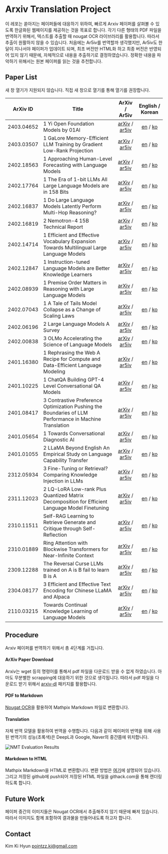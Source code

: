 # Arxiv Translation Project

이 레포는 쏟아지는 페이퍼들에 대응하기 위하여, 빠르게 Arxiv 페이퍼를 살펴볼 수 있도록 한글화된 웹페이지를 제공하는 것을 목표로 합니다.
각기 다른 형태의 PDF 파일을 번역하기 위해서, 텍스트를 추출할 때 nougat OCR 라이브러리를 활용합니다.
따라서 추출이 원활하지 않을 수 있습니다.
처음에는 Ar5iv를 번역할까 생각했지만, Ar5iv도 한달이 지나서야 페이퍼가 업데이트 되며, 최초 버전만 HTML화 하고 최종 버전은 반영되어 있지 않기 때문에, 자체적으로 내용을 추출하기로 결정하였습니다.
정확한 내용을 파악하기 위해서는 원본 페이퍼를 읽는 것을 추천합니다.

## Paper List

새 창 열기가 지원되지 않습니다. 직접 새 창으로 열기를 통해 열기를 권장합니다.

| ArXiv ID | Title | ArXiv / Ar5iv | English / Korean |
|:--------:|-------|:-------------:|:----------------:|
| 2403.04652 | 1 Yi Open Foundation Models by 01AI | [arXiv](https://arxiv.org/abs/2403.04652) / [ar5iv](https://ar5iv.org/abs/2403.04652) | [en](https://raw.githack.com/kh-kim/arxiv-translator/master/papers/2403.04652/paper.en.html) / [ko](https://raw.githack.com/kh-kim/arxiv-translator/master/papers/2403.04652/paper.ko.html) |
| 2403.03507 | 1 GaLore Memory-Efficient LLM Training by Gradient Low-Rank Projection | [arXiv](https://arxiv.org/abs/2403.03507) / [ar5iv](https://ar5iv.org/abs/2403.03507) | [en](https://raw.githack.com/kh-kim/arxiv-translator/master/papers/2403.03507/paper.en.html) / [ko](https://raw.githack.com/kh-kim/arxiv-translator/master/papers/2403.03507/paper.ko.html) |
| 2402.18563 | 1 Approaching Human-Level Forecasting with Language Models | [arXiv](https://arxiv.org/abs/2402.18563) / [ar5iv](https://ar5iv.org/abs/2402.18563) | [en](https://raw.githack.com/kh-kim/arxiv-translator/master/papers/2402.18563/paper.en.html) / [ko](https://raw.githack.com/kh-kim/arxiv-translator/master/papers/2402.18563/paper.ko.html) |
| 2402.17764 | 1 The Era of 1-bit LLMs All Large Language Models are in 158 Bits | [arXiv](https://arxiv.org/abs/2402.17764) / [ar5iv](https://ar5iv.org/abs/2402.17764) | [en](https://raw.githack.com/kh-kim/arxiv-translator/master/papers/2402.17764/paper.en.html) / [ko](https://raw.githack.com/kh-kim/arxiv-translator/master/papers/2402.17764/paper.ko.html) |
| 2402.16837 | 1 Do Large Language Models Latently Perform Multi-Hop Reasoning? | [arXiv](https://arxiv.org/abs/2402.16837) / [ar5iv](https://ar5iv.org/abs/2402.16837) | [en](https://raw.githack.com/kh-kim/arxiv-translator/master/papers/2402.16837/paper.en.html) / [ko](https://raw.githack.com/kh-kim/arxiv-translator/master/papers/2402.16837/paper.ko.html) |
| 2402.16819 | 2 Nemotron-4 15B Technical Report | [arXiv](https://arxiv.org/abs/2402.16819) / [ar5iv](https://ar5iv.org/abs/2402.16819) | [en](https://raw.githack.com/kh-kim/arxiv-translator/master/papers/2402.16819/paper.en.html) / [ko](https://raw.githack.com/kh-kim/arxiv-translator/master/papers/2402.16819/paper.ko.html) |
| 2402.14714 | 1 Efficient and Effective Vocabulary Expansion Towards Multilingual Large Language Models | [arXiv](https://arxiv.org/abs/2402.14714) / [ar5iv](https://ar5iv.org/abs/2402.14714) | [en](https://raw.githack.com/kh-kim/arxiv-translator/master/papers/2402.14714/paper.en.html) / [ko](https://raw.githack.com/kh-kim/arxiv-translator/master/papers/2402.14714/paper.ko.html) |
| 2402.12847 | 1 Instruction-tuned Language Models are Better Knowledge Learners | [arXiv](https://arxiv.org/abs/2402.12847) / [ar5iv](https://ar5iv.org/abs/2402.12847) | [en](https://raw.githack.com/kh-kim/arxiv-translator/master/papers/2402.12847/paper.en.html) / [ko](https://raw.githack.com/kh-kim/arxiv-translator/master/papers/2402.12847/paper.ko.html) |
| 2402.08939 | 1 Premise Order Matters in Reasoning with Large Language Models | [arXiv](https://arxiv.org/abs/2402.08939) / [ar5iv](https://ar5iv.org/abs/2402.08939) | [en](https://raw.githack.com/kh-kim/arxiv-translator/master/papers/2402.08939/paper.en.html) / [ko](https://raw.githack.com/kh-kim/arxiv-translator/master/papers/2402.08939/paper.ko.html) |
| 2402.07043 | 1 A Tale of Tails Model Collapse as a Change of Scaling Laws | [arXiv](https://arxiv.org/abs/2402.07043) / [ar5iv](https://ar5iv.org/abs/2402.07043) | [en](https://raw.githack.com/kh-kim/arxiv-translator/master/papers/2402.07043/paper.en.html) / [ko](https://raw.githack.com/kh-kim/arxiv-translator/master/papers/2402.07043/paper.ko.html) |
| 2402.06196 | 2 Large Language Models A Survey | [arXiv](https://arxiv.org/abs/2402.06196) / [ar5iv](https://ar5iv.org/abs/2402.06196) | [en](https://raw.githack.com/kh-kim/arxiv-translator/master/papers/2402.06196/paper.en.html) / [ko](https://raw.githack.com/kh-kim/arxiv-translator/master/papers/2402.06196/paper.ko.html) |
| 2402.00838 | 3 OLMo Accelerating the Science of Language Models | [arXiv](https://arxiv.org/abs/2402.00838) / [ar5iv](https://ar5iv.org/abs/2402.00838) | [en](https://raw.githack.com/kh-kim/arxiv-translator/master/papers/2402.00838/paper.en.html) / [ko](https://raw.githack.com/kh-kim/arxiv-translator/master/papers/2402.00838/paper.ko.html) |
| 2401.16380 | 1 Rephrasing the Web A Recipe for Compute and Data-Efficient Language Modeling | [arXiv](https://arxiv.org/abs/2401.16380) / [ar5iv](https://ar5iv.org/abs/2401.16380) | [en](https://raw.githack.com/kh-kim/arxiv-translator/master/papers/2401.16380/paper.en.html) / [ko](https://raw.githack.com/kh-kim/arxiv-translator/master/papers/2401.16380/paper.ko.html) |
| 2401.10225 | 1 ChatQA Building GPT-4 Level Conversational QA Models | [arXiv](https://arxiv.org/abs/2401.10225) / [ar5iv](https://ar5iv.org/abs/2401.10225) | [en](https://raw.githack.com/kh-kim/arxiv-translator/master/papers/2401.10225/paper.en.html) / [ko](https://raw.githack.com/kh-kim/arxiv-translator/master/papers/2401.10225/paper.ko.html) |
| 2401.08417 | 3 Contrastive Preference Optimization Pushing the Boundaries of LLM Performance in Machine Translation | [arXiv](https://arxiv.org/abs/2401.08417) / [ar5iv](https://ar5iv.org/abs/2401.08417) | [en](https://raw.githack.com/kh-kim/arxiv-translator/master/papers/2401.08417/paper.en.html) / [ko](https://raw.githack.com/kh-kim/arxiv-translator/master/papers/2401.08417/paper.ko.html) |
| 2401.05654 | 1 Towards Conversational Diagnostic AI | [arXiv](https://arxiv.org/abs/2401.05654) / [ar5iv](https://ar5iv.org/abs/2401.05654) | [en](https://raw.githack.com/kh-kim/arxiv-translator/master/papers/2401.05654/paper.en.html) / [ko](https://raw.githack.com/kh-kim/arxiv-translator/master/papers/2401.05654/paper.ko.html) |
| 2401.01055 | 2 LLaMA Beyond English An Empirical Study on Language Capability Transfer | [arXiv](https://arxiv.org/abs/2401.01055) / [ar5iv](https://ar5iv.org/abs/2401.01055) | [en](https://raw.githack.com/kh-kim/arxiv-translator/master/papers/2401.01055/paper.en.html) / [ko](https://raw.githack.com/kh-kim/arxiv-translator/master/papers/2401.01055/paper.ko.html) |
| 2312.05934 | 3 Fine-Tuning or Retrieval? Comparing Knowledge Injection in LLMs | [arXiv](https://arxiv.org/abs/2312.05934) / [ar5iv](https://ar5iv.org/abs/2312.05934) | [en](https://raw.githack.com/kh-kim/arxiv-translator/master/papers/2312.05934/paper.en.html) / [ko](https://raw.githack.com/kh-kim/arxiv-translator/master/papers/2312.05934/paper.ko.html) |
| 2311.12023 | 2 LQ-LoRA Low-rank Plus Quantized Matrix Decomposition for Efficient Language Model Finetuning | [arXiv](https://arxiv.org/abs/2311.12023) / [ar5iv](https://ar5iv.org/abs/2311.12023) | [en](https://raw.githack.com/kh-kim/arxiv-translator/master/papers/2311.12023/paper.en.html) / [ko](https://raw.githack.com/kh-kim/arxiv-translator/master/papers/2311.12023/paper.ko.html) |
| 2310.11511 | Self-RAG Learning to Retrieve Generate and Critique through Self-Reflection | [arXiv](https://arxiv.org/abs/2310.11511) / [ar5iv](https://ar5iv.org/abs/2310.11511) | [en](https://raw.githack.com/kh-kim/arxiv-translator/master/papers/2310.11511/paper.en.html) / [ko](https://raw.githack.com/kh-kim/arxiv-translator/master/papers/2310.11511/paper.ko.html) |
| 2310.01889 | Ring Attention with Blockwise Transformers for Near-Infinite Context | [arXiv](https://arxiv.org/abs/2310.01889) / [ar5iv](https://ar5iv.org/abs/2310.01889) | [en](https://raw.githack.com/kh-kim/arxiv-translator/master/papers/2310.01889/paper.en.html) / [ko](https://raw.githack.com/kh-kim/arxiv-translator/master/papers/2310.01889/paper.ko.html) |
| 2309.12288 | The Reversal Curse LLMs trained on A is B fail to learn B is A | [arXiv](https://arxiv.org/abs/2309.12288) / [ar5iv](https://ar5iv.org/abs/2309.12288) | [en](https://raw.githack.com/kh-kim/arxiv-translator/master/papers/2309.12288/paper.en.html) / [ko](https://raw.githack.com/kh-kim/arxiv-translator/master/papers/2309.12288/paper.ko.html) |
| 2304.08177 | 3 Efficient and Effective Text Encoding for Chinese LLaMA and Alpaca | [arXiv](https://arxiv.org/abs/2304.08177) / [ar5iv](https://ar5iv.org/abs/2304.08177) | [en](https://raw.githack.com/kh-kim/arxiv-translator/master/papers/2304.08177/paper.en.html) / [ko](https://raw.githack.com/kh-kim/arxiv-translator/master/papers/2304.08177/paper.ko.html) |
| 2110.03215 | Towards Continual Knowledge Learning of Language Models | [arXiv](https://arxiv.org/abs/2110.03215) / [ar5iv](https://ar5iv.org/abs/2110.03215) | [en](https://raw.githack.com/kh-kim/arxiv-translator/master/papers/2110.03215/paper.en.html) / [ko](https://raw.githack.com/kh-kim/arxiv-translator/master/papers/2110.03215/paper.ko.html) |

## Procedure

Arxiv 페이퍼를 번역하기 위해서 총 4단계를 거칩니다.

#### ArXiv Paper Download

Arxiv는 wget 등의 명령어를 통해서 pdf 파일을 다운로드 받을 수 없게 하였습니다.
아마도 무분별한 scrapping에 대응하기 위한 것으로 생각됩니다.
따라서 pdf 파일을 다운로드 받기 위해서 [arxiv-dl](https://pypi.org/project/arxiv-dl/) 패키지를 활용합니다.

#### PDF to Markdown

[Nougat OCR](https://github.com/facebookresearch/nougat)을 활용하여 Mathpix Markdown 파일로 변환합니다.

#### Translation

자체 번역 모델을 활용하여 번역을 수행합니다.
다음과 같이 페이퍼의 번역을 위해 사용된 번역기의 성능(초록색)은 DeepL과 Google, Naver의 중간쯤에 위치합니다.

![NMT Evaluation Results](assets/nmt_eval.png)

#### Markdown to HTML

Mathpix Markdown을 HTML로 변환합니다.
변환 방법은 [여기](https://github.com/Mathpix/mathpix-markdown-it/tree/master?tab=readme-ov-file#using-mathpix-markdown-it-in-web-browsers)에 설명되어 있습니다.
그리고 저장된 github에 push되어 저장된 HTML 파일을 githack.com을 통해 렌더링하도록 합니다.

## Future Work

페이퍼 중간의 이미지들은 Nougat OCR에서 추출해주지 않기 때문에 빠져 있습니다.
따라서 이미지도 함께 포함하여 결과물을 만들어내도록 하고자 합니다.

## Contact

Kim Ki Hyun
pointzz.ki@gmail.com